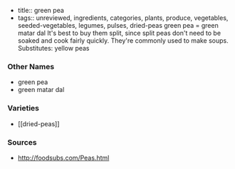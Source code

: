 - title:: green pea
- tags:: unreviewed, ingredients, categories, plants, produce, vegetables, seeded-vegetables, legumes, pulses, dried-peas
green pea = green matar dal It's best to buy them split, since split peas don't need to be soaked and cook fairly quickly. They're commonly used to make soups. Substitutes: yellow peas

### Other Names

* green pea
* green matar dal

### Varieties

* [[dried-peas]]

### Sources
* http://foodsubs.com/Peas.html
